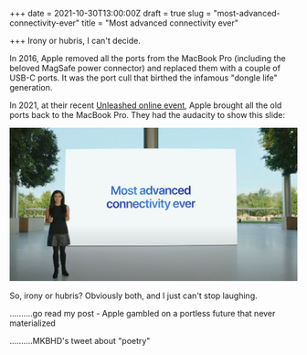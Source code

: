 +++
date = 2021-10-30T13:00:00Z
draft = true
slug = "most-advanced-connectivity-ever"
title = "Most advanced connectivity ever"

+++
Irony or hubris, I can't decide.

In 2016, Apple removed all the ports from the MacBook Pro (including the beloved MagSafe power connector) and replaced them with a couple of USB-C ports. It was the port cull that birthed the infamous "dongle life" generation.

In 2021, at their recent [Unleashed online event](https://youtu.be/exM1uajp--A), Apple brought all the old ports back to the MacBook Pro. They had the audacity to show this slide:

![](/images/most-advanced-connectivity-ever.png)

So, irony or hubris? Obviously both, and I just can't stop laughing.

..........go read my post - Apple gambled on a portless future that never materialized

..........MKBHD's tweet about "poetry"